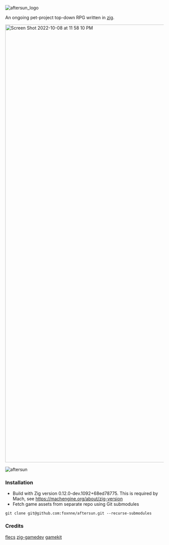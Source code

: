 ![aftersun_logo](https://user-images.githubusercontent.com/49629865/191372504-99704ce8-6e63-49f1-9e66-f5ec275070e5.png)


An ongoing pet-project top-down RPG written in [zig](https://ziglang.org).

<img width="1392" alt="Screen Shot 2022-10-08 at 11 58 10 PM" src="https://user-images.githubusercontent.com/49629865/194738842-0eef1bea-1913-4475-a2ef-3d617f7c46c7.png">

![aftersun](https://user-images.githubusercontent.com/49629865/190548207-1c43328c-cb23-4e09-a5d4-cb8894e37d1c.gif)


### Installation

- Build with Zig version 0.12.0-dev.1092+68ed78775. This is required by Mach, see https://machengine.org/about/zig-version 
- Fetch game assets from separate repo using Git submodules

```
git clone git@github.com:foxnne/aftersun.git --recurse-submodules
```

### Credits
[flecs](https://github.com/SanderMertens/flecs)
[zig-gamedev](https://github.com/michal-z/zig-gamedev)
[gamekit](https://github.com/prime31/zig-gamekit)

